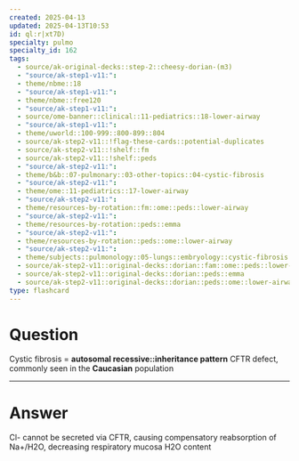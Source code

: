 ```yaml
---
created: 2025-04-13
updated: 2025-04-13T10:53
id: ql:r|xt7D)
specialty: pulmo
specialty_id: 162
tags:
  - source/ak-original-decks::step-2::cheesy-dorian-(m3)
  - "source/ak-step1-v11:": 
  - theme/nbme::18
  - "source/ak-step1-v11:": 
  - theme/nbme::free120
  - "source/ak-step1-v11:": 
  - source/ome-banner::clinical::11-pediatrics::18-lower-airway
  - "source/ak-step1-v11:": 
  - theme/uworld::100-999::800-899::804
  - source/ak-step2-v11::!flag-these-cards::potential-duplicates
  - source/ak-step2-v11::!shelf::fm
  - source/ak-step2-v11::!shelf::peds
  - "source/ak-step2-v11:": 
  - theme/b&b::07-pulmonary::03-other-topics::04-cystic-fibrosis
  - "source/ak-step2-v11:": 
  - theme/ome::11-pediatrics::17-lower-airway
  - "source/ak-step2-v11:": 
  - theme/resources-by-rotation::fm::ome::peds::lower-airway
  - "source/ak-step2-v11:": 
  - theme/resources-by-rotation::peds::emma
  - "source/ak-step2-v11:": 
  - theme/resources-by-rotation::peds::ome::lower-airway
  - "source/ak-step2-v11:": 
  - theme/subjects::pulmonology::05-lungs::embryology::cystic-fibrosis
  - source/ak-step2-v11::original-decks::dorian::fam::ome::peds::lower-airway
  - source/ak-step2-v11::original-decks::dorian::peds::emma
  - source/ak-step2-v11::original-decks::dorian::peds::ome::lower-airway"
type: flashcard
---
```


# Question
Cystic fibrosis = **autosomal recessive::inheritance pattern** CFTR defect, commonly seen in the **Caucasian** population

---

# Answer
Cl- cannot be secreted via CFTR, causing compensatory reabsorption of Na+/H2O, decreasing respiratory mucosa H2O content